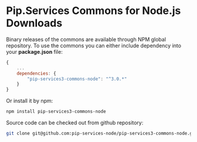 # Pip.Services Commons for Node.js Downloads

Binary releases of the commons are available through NPM global repository. 
To use the commons you can either include dependency into your **package.json** file:

```js
{
    ...
    dependencies: {
        "pip-services3-commons-node": "^3.0.*"
    }
}
``` 

Or install it by npm:

```bash
npm install pip-services3-commons-node
```

Source code can be checked out from github repository:

```bash
git clone git@github.com:pip-services-node/pip-services3-commons-node.git
```
